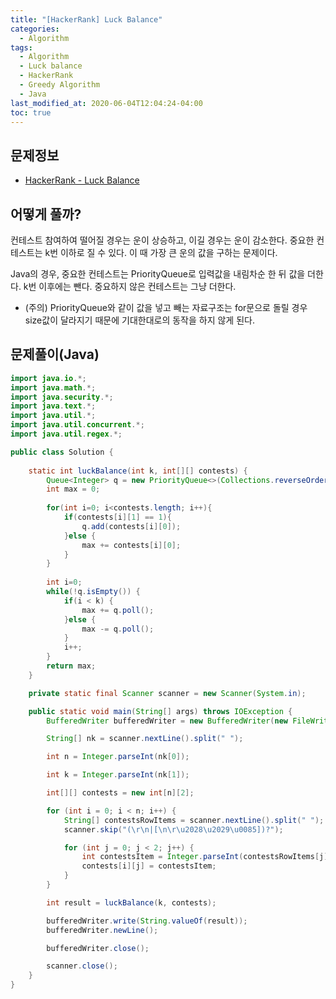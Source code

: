```yaml
---
title: "[HackerRank] Luck Balance"
categories: 
  - Algorithm
tags:
  - Algorithm
  - Luck balance
  - HackerRank
  - Greedy Algorithm
  - Java
last_modified_at: 2020-06-04T12:04:24-04:00
toc: true
---
```

문제정보
-
- [HackerRank - Luck Balance](https://www.hackerrank.com/challenges/luck-balance/problem)

어떻게 풀까?
-
컨테스트 참여하여 떨어질 경우는 운이 상승하고, 이길 경우는 운이 감소한다. 중요한 컨테스트는 k번 이하로 질 수 있다. 이 때 가장 큰 운의 값을 구하는 문제이다.

Java의 경우, 중요한 컨테스트는 PriorityQueue로 입력값을 내림차순 한 뒤 값을 더한다. k번 이후에는 뺀다. 중요하지 않은 컨테스트는 그냥 더한다.

- (주의) PriorityQueue와 같이 값을 넣고 빼는 자료구조는 for문으로 돌릴 경우 size값이 달라지기 때문에 기대한대로의 동작을 하지 않게 된다. 


문제풀이(Java)
-
~~~java
import java.io.*;
import java.math.*;
import java.security.*;
import java.text.*;
import java.util.*;
import java.util.concurrent.*;
import java.util.regex.*;

public class Solution {
    
    static int luckBalance(int k, int[][] contests) {
        Queue<Integer> q = new PriorityQueue<>(Collections.reverseOrder());
        int max = 0;
    	
        for(int i=0; i<contests.length; i++){
            if(contests[i][1] == 1){
            	q.add(contests[i][0]);
            }else {
            	max += contests[i][0];
            }
        }
        
        int i=0;
        while(!q.isEmpty()) {
        	if(i < k) {
        		max += q.poll();	
        	}else {
        		max -= q.poll();
        	}
        	i++;
        }
        return max;
    }

    private static final Scanner scanner = new Scanner(System.in);

    public static void main(String[] args) throws IOException {
        BufferedWriter bufferedWriter = new BufferedWriter(new FileWriter(System.getenv("OUTPUT_PATH")));

        String[] nk = scanner.nextLine().split(" ");

        int n = Integer.parseInt(nk[0]);

        int k = Integer.parseInt(nk[1]);

        int[][] contests = new int[n][2];

        for (int i = 0; i < n; i++) {
            String[] contestsRowItems = scanner.nextLine().split(" ");
            scanner.skip("(\r\n|[\n\r\u2028\u2029\u0085])?");

            for (int j = 0; j < 2; j++) {
                int contestsItem = Integer.parseInt(contestsRowItems[j]);
                contests[i][j] = contestsItem;
            }
        }

        int result = luckBalance(k, contests);

        bufferedWriter.write(String.valueOf(result));
        bufferedWriter.newLine();

        bufferedWriter.close();

        scanner.close();
    }
}
~~~